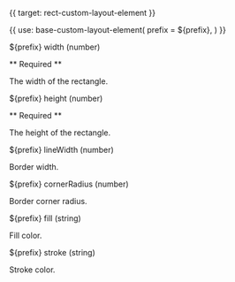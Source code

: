 {{ target: rect-custom-layout-element }}

{{ use: base-custom-layout-element(
    prefix = ${prefix},
) }}

${prefix} width (number) 

** Required **

The width of the rectangle.

${prefix} height (number)

** Required **

The height of the rectangle.

${prefix} lineWidth (number)

Border width.

${prefix} cornerRadius (number)

Border corner radius.

${prefix} fill (string)

Fill color.

${prefix} stroke (string)

Stroke color.